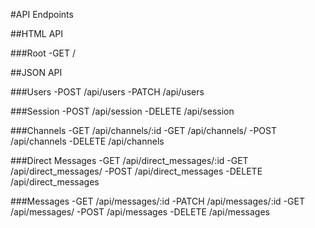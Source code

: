 #API Endpoints

##HTML API

###Root
-GET /

##JSON API

###Users
-POST /api/users
-PATCH /api/users

###Session
-POST /api/session
-DELETE /api/session

###Channels
-GET /api/channels/:id
-GET /api/channels/
-POST /api/channels
-DELETE /api/channels

###Direct Messages
-GET /api/direct_messages/:id
-GET /api/direct_messages/
-POST /api/direct_messages
-DELETE /api/direct_messages

###Messages
-GET /api/messages/:id
-PATCH /api/messages/:id
-GET /api/messages/
-POST /api/messages
-DELETE /api/messages

